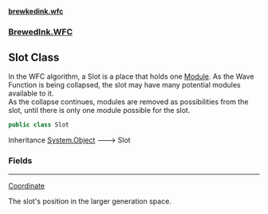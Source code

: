#### [brewkedink.wfc](index.md 'index')
### [BrewedInk.WFC](BrewedInk_WFC.md 'BrewedInk.WFC')
## Slot Class
In the WFC algorithm, a Slot is a place that holds one [Module](Module.md 'BrewedInk.WFC.Module'). As the Wave Function is being collapsed, the slot may have many potential modules available to it.  
As the collapse continues, modules are removed as possibilities from the slot, until there is only one module possible for the slot.  
  
```csharp
public class Slot
```

Inheritance [System.Object](https://docs.microsoft.com/en-us/dotnet/api/System.Object 'System.Object') &#129106; Slot  
### Fields

***
[Coordinate](Slot_Coordinate.md 'BrewedInk.WFC.Slot.Coordinate')

The slot's position in the larger generation space.   
